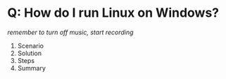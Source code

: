 # Q: How do I run Linux on Windows?

*remember to turn off music, start recording*

1. Scenario
2. Solution
3. Steps
4. Summary

